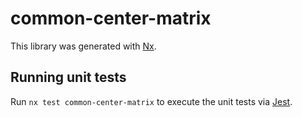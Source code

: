 # common-center-matrix

This library was generated with [Nx](https://nx.dev).

## Running unit tests

Run `nx test common-center-matrix` to execute the unit tests via [Jest](https://jestjs.io).

